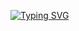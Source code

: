 <a href="https://git.io/typing-svg"><img src="https://readme-typing-svg.demolab.com?font=Fira+Code&size=25&duration=2000&pause=100&multiline=true&repeat=false&width=850&height=80&lines=I+am+AndrewLiu%2C+a+front-end+engineer++on+the+way+forward%2C;+hoping+to+enrich++myself+and+grow+up+here" alt="Typing SVG" /></a>


<!-- Markdown -->
<!-- 
![](https://img.shields.io/badge/-HTML5-E34F26?style=flat-square&logo=html5&logoColor=white)
![](https://img.shields.io/badge/-JavaScript-F7DF1E?style=flat-square&logo=javascript&logoColor=white)
![](https://img.shields.io/badge/-React-4FC08D?style=flat-square&logo=react&logoColor=white)
![](https://img.shields.io/badge/-VUE-4FC08D?style=flat-square&logo=vuedotjs&logoColor=white)
![](https://img.shields.io/badge/-Nodejs-43853d?style=flat-square&logo=Node.js&logoColor=white)
![](https://img.shields.io/badge/-Nextjs-000000?style=flat-square&logo=nextdotjs&logoColor=white)
![](https://img.shields.io/badge/-Nestjs-E0234E?style=flat-square&logo=nestjs&logoColor=white)
![](https://img.shields.io/badge/-MongoDB-13aa52?style=flat-square&logo=mongodb&logoColor=white)
![](https://img.shields.io/badge/-MySQL-4479A1?style=flat-square&logo=mysql&logoColor=white)-->


<!-- ![Anurag's GitHub stats](https://github-readme-stats.vercel.app/api?username=AndrewLiuNet&show_icons=true&theme=radical) -->
      
